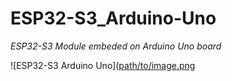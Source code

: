# ESP32-S3_Arduino-Uno

_ESP32-S3 Module embeded on Arduino Uno board_

![ESP32-S3 Arduino Uno]([path/to/image.png](https://github.com/alexandrebobkov/ESP32-S3_Arduino-Uno/blob/main/assets/ESP32-Uno-Board-v2.png)



